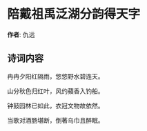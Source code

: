 # 陪戴祖禹泛湖分韵得天字

**作者**: 仇远

## 诗词内容

冉冉夕阳红隔雨，悠悠野水碧连天。

山分秋色归红叶，风约蘋香入钓船。

钟鼓园林已如此，衣冠文物故依然。

当歌对酒肠堪断，倒著乌巾且醉眠。

